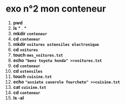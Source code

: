 **exo n°2 mon conteneur**
============================
1. **pwd**
2. **ls** * . *
3. **mkdir** **```conteneur```**
4. **cd** **```conteneur```**
5. **mkdir** **```voitures ustensiles electronique```**
6. **cd** **```voitures```**
7. **touch** **```mes_voitures.txt```**
8. **echo** **```"benz toyota honda" >>voitures.txt```**
9. **cd** **```conteneur```**
10. **cd** **```ustensiles```**
11. **touch** **```cuisine.txt```**
12. **echo** **```"assiete caserole fourchete" >>cuisine.txt```**
13. **cat** **```cuisine.txt```**
14. **cd** **```conteneur```**
15. **ls -al**